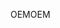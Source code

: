<span data-ttu-id="2ff34-101">OEM</span><span class="sxs-lookup"><span data-stu-id="2ff34-101">OEM</span></span>